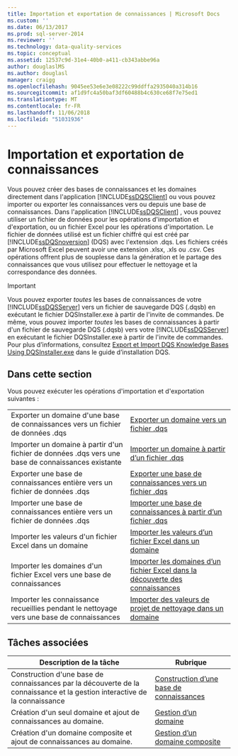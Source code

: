 ```yaml
---
title: Importation et exportation de connaissances | Microsoft Docs
ms.custom: ''
ms.date: 06/13/2017
ms.prod: sql-server-2014
ms.reviewer: ''
ms.technology: data-quality-services
ms.topic: conceptual
ms.assetid: 12537c9d-31e4-40b0-a411-cb343abbe96a
author: douglaslMS
ms.author: douglasl
manager: craigg
ms.openlocfilehash: 9045ee53e6e3e08222c99ddffa2935040a314b16
ms.sourcegitcommit: af1d9fc4a50baf3df60488b4c630ce68f7e75ed1
ms.translationtype: MT
ms.contentlocale: fr-FR
ms.lasthandoff: 11/06/2018
ms.locfileid: "51031936"
---
```

# <a name="importing-and-exporting-knowledge"></a>Importation et exportation de connaissances
  Vous pouvez créer des bases de connaissances et les domaines directement dans l'application [!INCLUDE[ssDQSClient](../includes/ssdqsclient-md.md)] ou vous pouvez importer ou exporter les connaissances vers ou depuis une base de connaissances. Dans l'application [!INCLUDE[ssDQSClient](../includes/ssdqsclient-md.md)] , vous pouvez utiliser un fichier de données pour les opérations d'importation et d'exportation, ou un fichier Excel pour les opérations d'importation. Le fichier de données utilisé est un fichier chiffré qui est créé par [!INCLUDE[ssDQSnoversion](../includes/ssdqsnoversion-md.md)] (DQS) avec l'extension .dqs. Les fichiers créés par Microsoft Excel peuvent avoir une extension .xlsx, .xls ou .csv. Ces opérations offrent plus de souplesse dans la génération et le partage des connaissances que vous utilisez pour effectuer le nettoyage et la correspondance des données.  
  
> [!IMPORTANT]  
>  Vous pouvez exporter *toutes* les bases de connaissances de votre [!INCLUDE[ssDQSServer](../includes/ssdqsserver-md.md)] vers un fichier de sauvegarde DQS (.dqsb) en exécutant le fichier DQSInstaller.exe à partir de l'invite de commandes. De même, vous pouvez importer *toutes* les bases de connaissances à partir d'un fichier de sauvegarde DQS (.dqsb) vers votre [!INCLUDE[ssDQSServer](../includes/ssdqsserver-md.md)] en exécutant le fichier DQSInstaller.exe à partir de l'invite de commandes. Pour plus d’informations, consultez [Export et Import DQS Knowledge Bases Using DQSInstaller.exe](install-windows/export-and-import-dqs-knowledge-bases-using-dqsinstaller-exe.md) dans le guide d’installation DQS.  
  
## <a name="in-this-section"></a>Dans cette section  
 Vous pouvez exécuter les opérations d'importation et d'exportation suivantes :  
  
|||  
|-|-|  
|Exporter un domaine d'une base de connaissances vers un fichier de données .dqs|[Exporter un domaine vers un fichier .dqs](../../2014/data-quality-services/export-a-domain-to-a-dqs-file.md)|  
|Importer un domaine à partir d'un fichier de données .dqs vers une base de connaissances existante|[Importer un domaine à partir d’un fichier .dqs](../../2014/data-quality-services/import-a-domain-from-a-dqs-file.md)|  
|Exporter une base de connaissances entière vers un fichier de données .dqs|[Exporter une base de connaissances vers un fichier .dqs](../../2014/data-quality-services/export-a-knowledge-base-to-a-dqs-file.md)|  
|Importer une base de connaissances entière vers un fichier de données .dqs|[Importer une base de connaissances à partir d’un fichier .dqs](../../2014/data-quality-services/import-a-knowledge-base-from-a-dqs-file.md)|  
|Importer les valeurs d'un fichier Excel dans un domaine|[Importer les valeurs d’un fichier Excel dans un domaine](../../2014/data-quality-services/import-values-from-an-excel-file-into-a-domain.md)|  
|Importer les domaines d'un fichier Excel vers une base de connaissances|[Importer les domaines d’un fichier Excel dans la découverte des connaissances](../../2014/data-quality-services/import-domains-from-an-excel-file-in-knowledge-discovery.md)|  
|Importer les connaissance recueillies pendant le nettoyage vers une base de connaissances|[Importer des valeurs de projet de nettoyage dans un domaine](../../2014/data-quality-services/import-cleansing-project-values-into-a-domain.md)|  
  
## <a name="related-tasks"></a>Tâches associées  
  
|Description de la tâche|Rubrique|  
|----------------------|-----------|  
|Construction d'une base de connaissances par la découverte de la connaissance et la gestion interactive de la connaissance|[Construction d’une base de connaissances](../../2014/data-quality-services/building-a-knowledge-base.md)|  
|Création d'un seul domaine et ajout de connaissances au domaine.|[Gestion d’un domaine](../../2014/data-quality-services/managing-a-domain.md)|  
|Création d'un domaine composite et ajout de connaissances au domaine.|[Gestion d’un domaine composite](../../2014/data-quality-services/managing-a-composite-domain.md)|  
  
  
